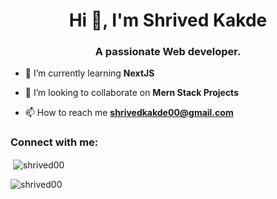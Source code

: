 <h1 align="center">Hi 👋, I'm Shrived Kakde</h1>
<h3 align="center">A passionate Web developer.</h3>

- 🌱 I’m currently learning **NextJS**

- 👯 I’m looking to collaborate on **Mern Stack Projects**

- 📫 How to reach me **shrivedkakde00@gmail.com**

<h3 align="left">Connect with me:</h3>
<p align="left">
</p>

<p>&nbsp;<img align="center" src="https://github-readme-stats.vercel.app/api?username=shrived00&show_icons=true&locale=en" alt="shrived00" /></p>

<p><img align="center" src="https://github-readme-streak-stats.herokuapp.com/?user=shrived00&" alt="shrived00" /></p>
